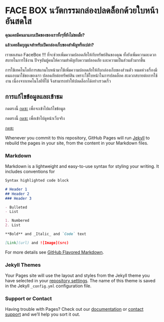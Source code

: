 # FACE BOX นวัตกรรมกล่องปลดล็อกด้วยใบหน้าอันสดใส
**คุณเคยมีคนมาแอบเปิดของของเราทั้งๆที่ยังไม่ขอมั้ย?**

**แล้วเคยลืมกุญแจสำหรับเปิดกล่องเก็บของสำคัญหรือเปล่า?**

เราขอเสนอ FaceBox !!! ที่จะช่วยเพิ่มความปลอดภัยให้กับทรัพย์สินของคุณ ทั้งยังเพิ่มความละดวกสบายในการใช้งาน
ปัจจุบันผู้คนให้ความสำคัญกับความปลอดภัย และความเป็นส่วนตัวมากขึ้น
 
การใช้เทคโนโลยีการสแกนใบหน้ามาใช้เพิ่มความปลอดภัยให้กับกล่องเก็บของส่วนตัว หมดห่วงเรื่องมีคนแอบมาใช้ของของเรา
ปลอดภัยต่อทรัพย์สิน เพราะใช้ใบหน้าในการปลดล็อค
สะดวกสบายต่อการใช้งาน เนื่องจากเทคโนโลยีที่ใช้ จึงสามารถทำให้ปลดล็อกได้อย่างรวดเร็ว

## การแก้ไขข้อมูลและเข้าชม
กดตรงนี้ [กดซะ](https://github.com/artist0123/safe/edit/gh-pages/index.md) เพื่อจะเข้าไปแก้ไขข้อมูล

กดตรงนี้ [กดซะ](https://artist0123.github.io/facebox) เพื่อเข้าไปดูหน้าเว็บจริง

[กดซะ](https://www.google.com/url?sa=i&url=https%3A%2F%2Ffreepikpsd.com%2Fel-risitas-png-transparent-images%2F709169%2F&psig=AOvVaw0SfP7nvwbVmjRphzpOUIqn&ust=1620145949970000&source=images&cd=vfe&ved=0CAIQjRxqFwoTCKCl4ZD4rfACFQAAAAAdAAAAABAD)

Whenever you commit to this repository, GitHub Pages will run [Jekyll](https://jekyllrb.com/) to rebuild the pages in your site, from the content in your Markdown files.

### Markdown

Markdown is a lightweight and easy-to-use syntax for styling your writing. It includes conventions for

```markdown
Syntax highlighted code block

# Header 1
## Header 2
### Header 3

- Bulleted
- List

1. Numbered
2. List

**Bold** and _Italic_ and `Code` text

[Link](url) and ![Image](src)
```

For more details see [GitHub Flavored Markdown](https://guides.github.com/features/mastering-markdown/).

### Jekyll Themes

Your Pages site will use the layout and styles from the Jekyll theme you have selected in your [repository settings](https://github.com/artist0123/safe/settings/pages). The name of this theme is saved in the Jekyll `_config.yml` configuration file.

### Support or Contact

Having trouble with Pages? Check out our [documentation](https://docs.github.com/categories/github-pages-basics/) or [contact support](https://support.github.com/contact) and we’ll help you sort it out.
